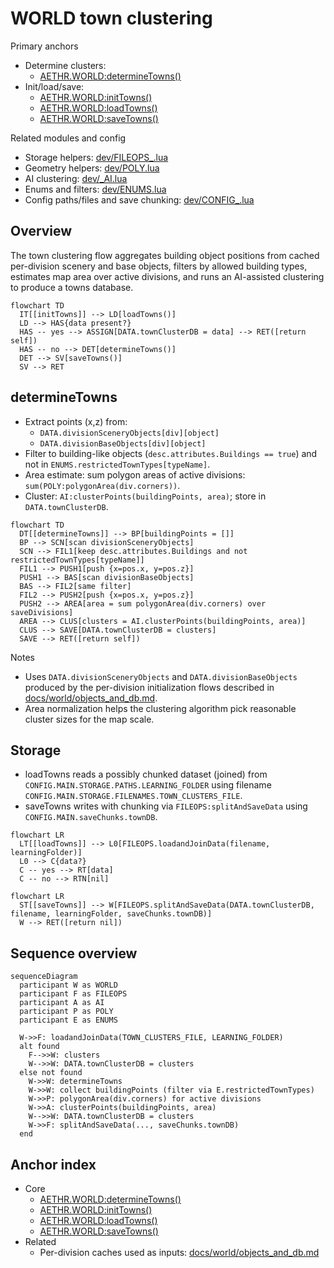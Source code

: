 # WORLD town clustering

Primary anchors
- Determine clusters:
  - [AETHR.WORLD:determineTowns()](dev/WORLD.lua:1460)
- Init/load/save:
  - [AETHR.WORLD:initTowns()](dev/WORLD.lua:1513)
  - [AETHR.WORLD:loadTowns()](dev/WORLD.lua:1528)
  - [AETHR.WORLD:saveTowns()](dev/WORLD.lua:1541)

Related modules and config
- Storage helpers: [dev/FILEOPS_.lua](dev/FILEOPS_.lua)
- Geometry helpers: [dev/POLY.lua](dev/POLY.lua)
- AI clustering: [dev/_AI.lua](dev/_AI.lua)
- Enums and filters: [dev/ENUMS.lua](dev/ENUMS.lua)
- Config paths/files and save chunking: [dev/CONFIG_.lua](dev/CONFIG_.lua)

## Overview

The town clustering flow aggregates building object positions from cached per-division scenery and base objects, filters by allowed building types, estimates map area over active divisions, and runs an AI-assisted clustering to produce a towns database.

```mermaid
flowchart TD
  IT[[initTowns]] --> LD[loadTowns()]
  LD --> HAS{data present?}
  HAS -- yes --> ASSIGN[DATA.townClusterDB = data] --> RET([return self])
  HAS -- no --> DET[determineTowns()]
  DET --> SV[saveTowns()]
  SV --> RET
```

## determineTowns

- Extract points (x,z) from:
  - `DATA.divisionSceneryObjects[div][object]`
  - `DATA.divisionBaseObjects[div][object]`
- Filter to building-like objects (`desc.attributes.Buildings == true`) and not in `ENUMS.restrictedTownTypes[typeName]`.
- Area estimate: sum polygon areas of active divisions: `sum(POLY:polygonArea(div.corners))`.
- Cluster: `AI:clusterPoints(buildingPoints, area)`; store in `DATA.townClusterDB`.

```mermaid
flowchart TD
  DT[[determineTowns]] --> BP[buildingPoints = []]
  BP --> SCN[scan divisionSceneryObjects]
  SCN --> FIL1[keep desc.attributes.Buildings and not restrictedTownTypes[typeName]]
  FIL1 --> PUSH1[push {x=pos.x, y=pos.z}]
  PUSH1 --> BAS[scan divisionBaseObjects]
  BAS --> FIL2[same filter]
  FIL2 --> PUSH2[push {x=pos.x, y=pos.z}]
  PUSH2 --> AREA[area = sum polygonArea(div.corners) over saveDivisions]
  AREA --> CLUS[clusters = AI.clusterPoints(buildingPoints, area)]
  CLUS --> SAVE[DATA.townClusterDB = clusters]
  SAVE --> RET([return self])
```

Notes
- Uses `DATA.divisionSceneryObjects` and `DATA.divisionBaseObjects` produced by the per-division initialization flows described in [docs/world/objects_and_db.md](docs/world/objects_and_db.md).
- Area normalization helps the clustering algorithm pick reasonable cluster sizes for the map scale.

## Storage

- loadTowns reads a possibly chunked dataset (joined) from `CONFIG.MAIN.STORAGE.PATHS.LEARNING_FOLDER` using filename `CONFIG.MAIN.STORAGE.FILENAMES.TOWN_CLUSTERS_FILE`.
- saveTowns writes with chunking via `FILEOPS:splitAndSaveData` using `CONFIG.MAIN.saveChunks.townDB`.

```mermaid
flowchart LR
  LT[[loadTowns]] --> L0[FILEOPS.loadandJoinData(filename, learningFolder)]
  L0 --> C{data?}
  C -- yes --> RT[data]
  C -- no --> RTN[nil]
```

```mermaid
flowchart LR
  ST[[saveTowns]] --> W[FILEOPS.splitAndSaveData(DATA.townClusterDB, filename, learningFolder, saveChunks.townDB)]
  W --> RET([return nil])
```

## Sequence overview

```mermaid
sequenceDiagram
  participant W as WORLD
  participant F as FILEOPS
  participant A as AI
  participant P as POLY
  participant E as ENUMS

  W->>F: loadandJoinData(TOWN_CLUSTERS_FILE, LEARNING_FOLDER)
  alt found
    F-->>W: clusters
    W-->>W: DATA.townClusterDB = clusters
  else not found
    W->>W: determineTowns
    W->>W: collect buildingPoints (filter via E.restrictedTownTypes)
    W->>P: polygonArea(div.corners) for active divisions
    W->>A: clusterPoints(buildingPoints, area)
    W-->>W: DATA.townClusterDB = clusters
    W->>F: splitAndSaveData(..., saveChunks.townDB)
  end
```

## Anchor index

- Core
  - [AETHR.WORLD:determineTowns()](dev/WORLD.lua:1460)
  - [AETHR.WORLD:initTowns()](dev/WORLD.lua:1513)
  - [AETHR.WORLD:loadTowns()](dev/WORLD.lua:1528)
  - [AETHR.WORLD:saveTowns()](dev/WORLD.lua:1541)
- Related
  - Per-division caches used as inputs: [docs/world/objects_and_db.md](docs/world/objects_and_db.md)
